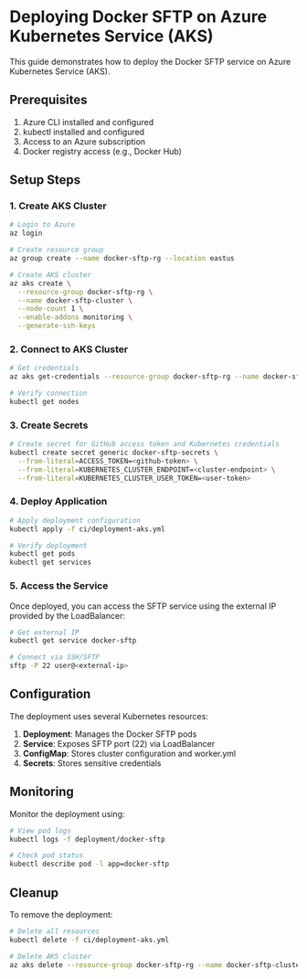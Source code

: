 # Deploying Docker SFTP on Azure Kubernetes Service (AKS)

This guide demonstrates how to deploy the Docker SFTP service on Azure Kubernetes Service (AKS).

## Prerequisites

1. Azure CLI installed and configured
2. kubectl installed and configured
3. Access to an Azure subscription
4. Docker registry access (e.g., Docker Hub)

## Setup Steps

### 1. Create AKS Cluster

```bash
# Login to Azure
az login

# Create resource group
az group create --name docker-sftp-rg --location eastus

# Create AKS cluster
az aks create \
  --resource-group docker-sftp-rg \
  --name docker-sftp-cluster \
  --node-count 1 \
  --enable-addons monitoring \
  --generate-ssh-keys
```

### 2. Connect to AKS Cluster

```bash
# Get credentials
az aks get-credentials --resource-group docker-sftp-rg --name docker-sftp-cluster

# Verify connection
kubectl get nodes
```

### 3. Create Secrets

```bash
# Create secret for GitHub access token and Kubernetes credentials
kubectl create secret generic docker-sftp-secrets \
  --from-literal=ACCESS_TOKEN=<github-token> \
  --from-literal=KUBERNETES_CLUSTER_ENDPOINT=<cluster-endpoint> \
  --from-literal=KUBERNETES_CLUSTER_USER_TOKEN=<user-token>
```

### 4. Deploy Application

```bash
# Apply deployment configuration
kubectl apply -f ci/deployment-aks.yml

# Verify deployment
kubectl get pods
kubectl get services
```

### 5. Access the Service

Once deployed, you can access the SFTP service using the external IP provided by the LoadBalancer:

```bash
# Get external IP
kubectl get service docker-sftp

# Connect via SSH/SFTP
sftp -P 22 user@<external-ip>
```

## Configuration

The deployment uses several Kubernetes resources:

1. **Deployment**: Manages the Docker SFTP pods
2. **Service**: Exposes SFTP port (22) via LoadBalancer
3. **ConfigMap**: Stores cluster configuration and worker.yml
4. **Secrets**: Stores sensitive credentials

## Monitoring

Monitor the deployment using:

```bash
# View pod logs
kubectl logs -f deployment/docker-sftp

# Check pod status
kubectl describe pod -l app=docker-sftp
```

## Cleanup

To remove the deployment:

```bash
# Delete all resources
kubectl delete -f ci/deployment-aks.yml

# Delete AKS cluster
az aks delete --resource-group docker-sftp-rg --name docker-sftp-cluster --yes --no-wait
```
